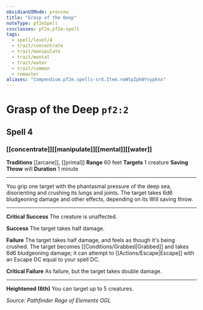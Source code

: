 ```yaml
---
obsidianUIMode: preview
title: "Grasp of the Deep"
noteType: pf2eSpell
cssclasses: pf2e,pf2e-spell
tags:
  - spell/level/4
  - trait/concentrate
  - trait/manipulate
  - trait/mental
  - trait/water
  - trait/common
  - remaster
aliases: "Compendium.pf2e.spells-srd.Item.rwWtpZpkNYvypknx" 
---
```

# Grasp of the Deep  `pf2:2`  
## Spell 4
### [[concentrate]][[manipulate]][[mental]][[water]]
**Traditions** [[arcane]], [[primal]]
**Range** 60 feet
**Targets** 1 creature
**Saving Throw**  will
**Duration** 1 minute
* * * 
You grip one target with the phantasmal pressure of the deep sea, disorienting and crushing its lungs and joints. The target takes 6d6 bludgeoning damage and other effects, depending on its Will saving throw.

* * *

**Critical Success** The creature is unaffected.

**Success** The target takes half damage.

**Failure** The target takes half damage, and feels as though it's being crushed. The target becomes [[Conditions/Grabbed|Grabbed]] and takes 6d6 bludgeoning damage; it can attempt to [[Actions/Escape|Escape]] with an Escape DC equal to your spell DC.

**Critical Failure** As failure, but the target takes double damage.

* * *

**Heightened (6th)** You can target up to 5 creatures.

*Source: Pathfinder Rage of Elements*
*OGL*